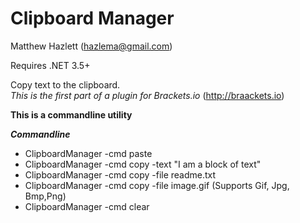 Clipboard Manager
=================
Matthew Hazlett (<hazlema@gmail.com>)

Requires .NET 3.5+

Copy text to the clipboard.  
*This is the first part of a plugin for Brackets.io* (<http://braackets.io>)

**This is a commandline utility**

***Commandline***

- ClipboardManager -cmd paste
- ClipboardManager -cmd copy -text "I am a block of text"
- ClipboardManager -cmd copy -file readme.txt
- ClipboardManager -cmd copy -file image.gif (Supports Gif, Jpg, Bmp,Png)
- ClipboardManager -cmd clear

